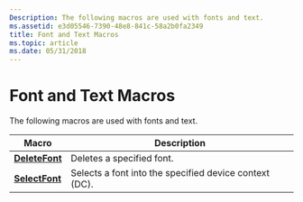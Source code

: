```yaml
---
Description: The following macros are used with fonts and text.
ms.assetid: e3d05546-7390-48e8-841c-58a2b0fa2349
title: Font and Text Macros
ms.topic: article
ms.date: 05/31/2018
---
```


# Font and Text Macros

The following macros are used with fonts and text.



| Macro                            | Description                                            |
|----------------------------------|--------------------------------------------------------|
| [**DeleteFont**](/windows/desktop/api/Windowsx/nf-windowsx-deletefont) | Deletes a specified font.                              |
| [**SelectFont**](/windows/desktop/api/Windowsx/nf-windowsx-selectfont) | Selects a font into the specified device context (DC). |



 

 

 



